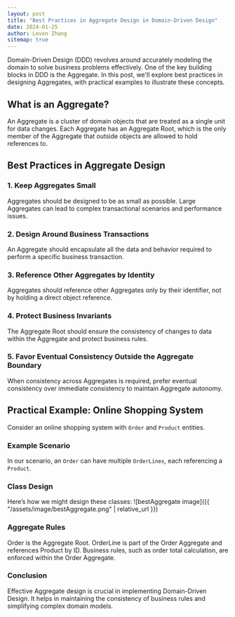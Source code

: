 ```yaml
---
layout: post
title: "Best Practices in Aggregate Design in Domain-Driven Design"
date: 2024-01-25
author: Levon Zhang
sitemap: true
---
```


Domain-Driven Design (DDD) revolves around accurately modeling the domain to solve business problems effectively. One of the key building blocks in DDD is the Aggregate. In this post, we'll explore best practices in designing Aggregates, with practical examples to illustrate these concepts.

## What is an Aggregate?

An Aggregate is a cluster of domain objects that are treated as a single unit for data changes. Each Aggregate has an Aggregate Root, which is the only member of the Aggregate that outside objects are allowed to hold references to.

## Best Practices in Aggregate Design

### 1. Keep Aggregates Small

Aggregates should be designed to be as small as possible. Large Aggregates can lead to complex transactional scenarios and performance issues.

### 2. Design Around Business Transactions

An Aggregate should encapsulate all the data and behavior required to perform a specific business transaction.

### 3. Reference Other Aggregates by Identity

Aggregates should reference other Aggregates only by their identifier, not by holding a direct object reference.

### 4. Protect Business Invariants

The Aggregate Root should ensure the consistency of changes to data within the Aggregate and protect business rules.

### 5. Favor Eventual Consistency Outside the Aggregate Boundary

When consistency across Aggregates is required, prefer eventual consistency over immediate consistency to maintain Aggregate autonomy.

## Practical Example: Online Shopping System

Consider an online shopping system with `Order` and `Product` entities.

### Example Scenario

In our scenario, an `Order` can have multiple `OrderLines`, each referencing a `Product`. 

### Class Design

Here’s how we might design these classes:
![bestAggregate image]({{ "/assets/image/bestAggregate.png" | relative_url }})

### Aggregate Rules

Order is the Aggregate Root.
OrderLine is part of the Order Aggregate and references Product by ID.
Business rules, such as order total calculation, are enforced within the Order Aggregate.

### Conclusion

Effective Aggregate design is crucial in implementing Domain-Driven Design. It helps in maintaining the consistency of business rules and simplifying complex domain models.